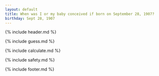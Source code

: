 ```yaml
---
layout: default
title: When was I or my baby conceived if born on September 28, 1907?
birthday: Sept 28, 1907
---
```


{% include header.md %}

{% include guess.md %}

{% include calculate.md %}

{% include safety.md %}

{% include footer.md %}




